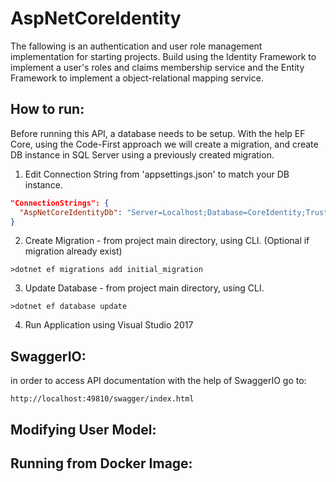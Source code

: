 # AspNetCoreIdentity

The fallowing is an authentication and user role management implementation for starting projects. Build using the Identity Framework to implement a user's roles and claims membership service and the Entity Framework to implement a object-relational mapping service.

## How to run:

Before running this API, a database needs to be setup. 
With the help EF Core, using the Code-First approach we will create a migration, and create DB instance in SQL Server using a previously created migration.

1. Edit Connection String from 'appsettings.json' to match your DB instance.
  ```json
  "ConnectionStrings": {
    "AspNetCoreIdentityDb": "Server=Localhost;Database=CoreIdentity;Trusted_Connection=True;MultipleActiveResultSets=true"
  }
  ```
2. Create Migration - from project main directory, using CLI. (Optional if migration already exist)

  ```
  >dotnet ef migrations add initial_migration
  ```
3. Update Database - from project main directory, using CLI.

```
>dotnet ef database update
```
  
4. Run Application using Visual Studio 2017

## SwaggerIO:

in order to access API documentation with the help of SwaggerIO go to:

```
http://localhost:49810/swagger/index.html

```

## Modifying User Model:

## Running from Docker Image:
